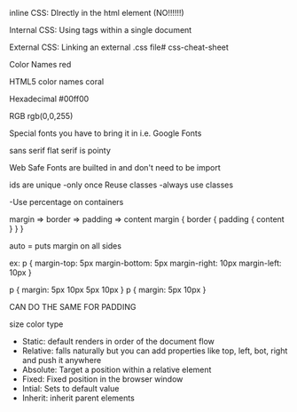 <!-- Types of CSS -->

inline CSS: DIrectly in the html element (NO!!!!!!)

Internal CSS: Using <style></style> tags within a single document

External CSS: Linking an external .css file# css-cheat-sheet


<!-- Colors -->

Color Names red

HTML5 color names coral

Hexadecimal #00ff00

RGB rgb(0,0,255)

<!-- fonts -->
Special fonts you have to bring it in i.e. Google Fonts

<!-- Web Safe Fonts -->
sans serif flat
serif is pointy

Web Safe Fonts are builted in and don't need to be import

<!-- Class vs Id -->
ids are unique
-only once
Reuse classes
-always use classes


-Use percentage on containers

<!-- BOX MODEL -->
margin => border => padding => content
margin { 
    border { 
        padding { 
            content 
        }
    }
}
<!-- Margin -->
auto = puts margin on all sides

ex:
p  {
    margin-top: 5px
    margin-bottom: 5px
    margin-right: 10px
    margin-left: 10px
}

p {
    margin: 5px 10px 5px 10px
    <!-- top right bottom left -->
}
p {
    margin: 5px 10px
    <!-- if top===bot = 5 and right===left = 10-->
}

CAN DO THE SAME FOR PADDING


<!-- Border -->
size color type


<!-- POSITIONING -->
- Static: default renders in order of the document flow
- Relative: falls naturally but you can add properties like top, left, bot, right and push it anywhere
- Absolute: Target a position within a relative element
- Fixed: Fixed position in the browser window
- Intial: Sets to default value
- Inherit: inherit parent elements
